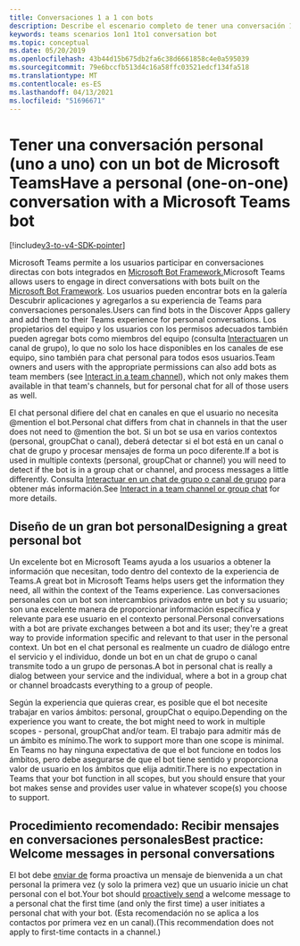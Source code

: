 ```yaml
---
title: Conversaciones 1 a 1 con bots
description: Describe el escenario completo de tener una conversación 1 a 1 con un bot en Microsoft Teams
keywords: teams scenarios 1on1 1to1 conversation bot
ms.topic: conceptual
ms.date: 05/20/2019
ms.openlocfilehash: 43b44d15b675db2fa6c38d6661858c4e0a595039
ms.sourcegitcommit: 79e6bccfb513d4c16a58ffc03521edcf134fa518
ms.translationtype: MT
ms.contentlocale: es-ES
ms.lasthandoff: 04/13/2021
ms.locfileid: "51696671"
---
```

# <a name="have-a-personal-one-on-one-conversation-with-a-microsoft-teams-bot"></a><span data-ttu-id="9392a-104">Tener una conversación personal (uno a uno) con un bot de Microsoft Teams</span><span class="sxs-lookup"><span data-stu-id="9392a-104">Have a personal (one-on-one) conversation with a Microsoft Teams bot</span></span>

[!include[v3-to-v4-SDK-pointer](~/includes/v3-to-v4-pointer-bots.md)]

<span data-ttu-id="9392a-105">Microsoft Teams permite a los usuarios participar en conversaciones directas con bots integrados en [Microsoft Bot Framework.](/azure/bot-service/?view=azure-bot-service-3.0&preserve-view=true)</span><span class="sxs-lookup"><span data-stu-id="9392a-105">Microsoft Teams allows users to engage in direct conversations with bots built on the [Microsoft Bot Framework](/azure/bot-service/?view=azure-bot-service-3.0&preserve-view=true).</span></span> <span data-ttu-id="9392a-106">Los usuarios pueden encontrar bots en la galería Descubrir aplicaciones y agregarlos a su experiencia de Teams para conversaciones personales.</span><span class="sxs-lookup"><span data-stu-id="9392a-106">Users can find bots in the Discover Apps gallery and add them to their Teams experience for personal conversations.</span></span> <span data-ttu-id="9392a-107">Los propietarios del equipo y los usuarios con los permisos adecuados también pueden agregar bots como miembros del equipo (consulta [Interactuar](~/resources/bot-v3/bot-conversations/bots-conv-channel.md)en un canal de grupo), lo que no solo los hace disponibles en los canales de ese equipo, sino también para chat personal para todos esos usuarios.</span><span class="sxs-lookup"><span data-stu-id="9392a-107">Team owners and users with the appropriate permissions can also add bots as team members (see [Interact in a team channel](~/resources/bot-v3/bot-conversations/bots-conv-channel.md)), which not only makes them available in that team's channels, but for personal chat for all of those users as well.</span></span>

<span data-ttu-id="9392a-108">El chat personal difiere del chat en canales en que el usuario no necesita @mention el bot.</span><span class="sxs-lookup"><span data-stu-id="9392a-108">Personal chat differs from chat in channels in that the user does not need to @mention the bot.</span></span> <span data-ttu-id="9392a-109">Si un bot se usa en varios contextos (personal, groupChat o canal), deberá detectar si el bot está en un canal o chat de grupo y procesar mensajes de forma un poco diferente.</span><span class="sxs-lookup"><span data-stu-id="9392a-109">If a bot is used in multiple contexts (personal, groupChat or channel) you will need to detect if the bot is in a group chat or channel, and process messages a little differently.</span></span> <span data-ttu-id="9392a-110">Consulta [Interactuar en un chat de grupo o canal de grupo](~/resources/bot-v3/bot-conversations/bots-conv-proactive.md) para obtener más información.</span><span class="sxs-lookup"><span data-stu-id="9392a-110">See [Interact in a team channel or group chat](~/resources/bot-v3/bot-conversations/bots-conv-proactive.md) for more details.</span></span>

## <a name="designing-a-great-personal-bot"></a><span data-ttu-id="9392a-111">Diseño de un gran bot personal</span><span class="sxs-lookup"><span data-stu-id="9392a-111">Designing a great personal bot</span></span>

<span data-ttu-id="9392a-112">Un excelente bot en Microsoft Teams ayuda a los usuarios a obtener la información que necesitan, todo dentro del contexto de la experiencia de Teams.</span><span class="sxs-lookup"><span data-stu-id="9392a-112">A great bot in Microsoft Teams helps users get the information they need, all within the context of the Teams experience.</span></span> <span data-ttu-id="9392a-113">Las conversaciones personales con un bot son intercambios privados entre un bot y su usuario; son una excelente manera de proporcionar información específica y relevante para ese usuario en el contexto personal.</span><span class="sxs-lookup"><span data-stu-id="9392a-113">Personal conversations with a bot are private exchanges between a bot and its user; they're a great way to provide information specific and relevant to that user in the personal context.</span></span> <span data-ttu-id="9392a-114">Un bot en el chat personal es realmente un cuadro de diálogo entre el servicio y el individuo, donde un bot en un chat de grupo o canal transmite todo a un grupo de personas.</span><span class="sxs-lookup"><span data-stu-id="9392a-114">A bot in personal chat is really a dialog between your service and the individual, where a bot in a group chat or channel broadcasts everything to a group of people.</span></span>

<span data-ttu-id="9392a-115">Según la experiencia que quieras crear, es posible que el bot necesite trabajar en varios ámbitos: personal, groupChat o equipo.</span><span class="sxs-lookup"><span data-stu-id="9392a-115">Depending on the experience you want to create, the bot might need to work in multiple scopes - personal, groupChat and/or team.</span></span> <span data-ttu-id="9392a-116">El trabajo para admitir más de un ámbito es mínimo.</span><span class="sxs-lookup"><span data-stu-id="9392a-116">The work to support more than one scope is minimal.</span></span> <span data-ttu-id="9392a-117">En Teams no hay ninguna expectativa de que el bot funcione en todos los ámbitos, pero debe asegurarse de que el bot tiene sentido y proporciona valor de usuario en los ámbitos que elija admitir.</span><span class="sxs-lookup"><span data-stu-id="9392a-117">There is no expectation in Teams that your bot function in all scopes, but you should ensure that your bot makes sense and provides user value in whatever scope(s) you choose to support.</span></span>

## <a name="best-practice-welcome-messages-in-personal-conversations"></a><span data-ttu-id="9392a-118">Procedimiento recomendado: Recibir mensajes en conversaciones personales</span><span class="sxs-lookup"><span data-stu-id="9392a-118">Best practice: Welcome messages in personal conversations</span></span>

<span data-ttu-id="9392a-119">El bot debe [enviar de](~/resources/bot-v3/bot-conversations/bots-conv-proactive.md) forma proactiva un mensaje de bienvenida a un chat personal la primera vez (y solo la primera vez) que un usuario inicie un chat personal con el bot.</span><span class="sxs-lookup"><span data-stu-id="9392a-119">Your bot should [proactively send](~/resources/bot-v3/bot-conversations/bots-conv-proactive.md) a welcome message to a personal chat the first time (and only the first time) a user initiates a personal chat with your bot.</span></span> <span data-ttu-id="9392a-120">(Esta recomendación no se aplica a los contactos por primera vez en un canal).</span><span class="sxs-lookup"><span data-stu-id="9392a-120">(This recommendation does not apply to first-time contacts in a channel.)</span></span>
